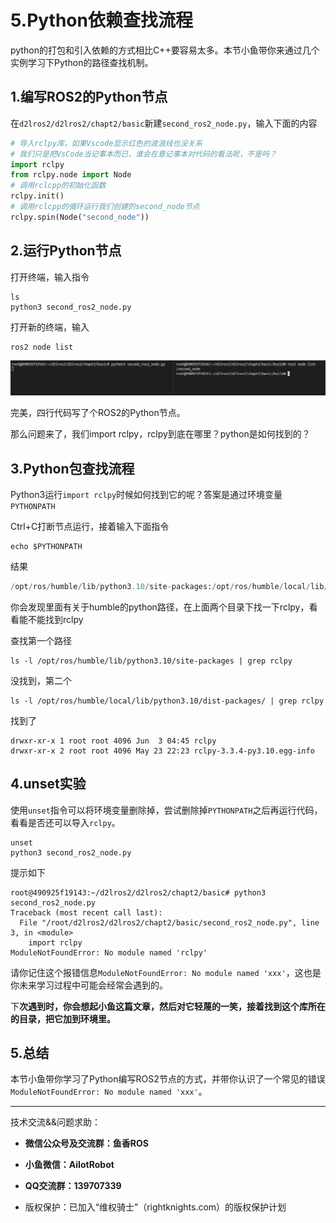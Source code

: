 # 5.Python依赖查找流程

python的打包和引入依赖的方式相比C++要容易太多。本节小鱼带你来通过几个实例学习下Python的路径查找机制。

## 1.编写ROS2的Python节点

在`d2lros2/d2lros2/chapt2/basic`新建`second_ros2_node.py`，输入下面的内容

```python
# 导入rclpy库，如果Vscode显示红色的波浪线也没关系
# 我们只是把VsCode当记事本而已，谁会在意记事本对代码的看法呢，不是吗？
import rclpy
from rclpy.node import Node
# 调用rclcpp的初始化函数
rclpy.init() 
# 调用rclcpp的循环运行我们创建的second_node节点
rclpy.spin(Node("second_node"))
```

## 2.运行Python节点

打开终端，输入指令

```
ls
python3 second_ros2_node.py
```

打开新的终端，输入

```shell
ros2 node list
```

![image-20220603154952746](5.Python依赖查找流程/imgs/image-20220603154952746.png)

完美，四行代码写了个ROS2的Python节点。

那么问题来了，我们import rclpy，rclpy到底在哪里？python是如何找到的？



## 3.Python包查找流程

Python3运行`import rclpy`时候如何找到它的呢？答案是通过环境变量`PYTHONPATH`

Ctrl+C打断节点运行，接着输入下面指令

```shell
echo $PYTHONPATH
```

结果

```python
/opt/ros/humble/lib/python3.10/site-packages:/opt/ros/humble/local/lib/python3.10/dist-packages
```

你会发现里面有关于humble的python路径，在上面两个目录下找一下rclpy，看看能不能找到rclpy

查找第一个路径

```
ls -l /opt/ros/humble/lib/python3.10/site-packages | grep rclpy
```

没找到，第二个

```
ls -l /opt/ros/humble/local/lib/python3.10/dist-packages/ | grep rclpy
```

找到了

```
drwxr-xr-x 1 root root 4096 Jun  3 04:45 rclpy
drwxr-xr-x 2 root root 4096 May 23 22:23 rclpy-3.3.4-py3.10.egg-info
```

## 4.unset实验

使用`unset`指令可以将环境变量删除掉，尝试删除掉`PYTHONPATH`之后再运行代码，看看是否还可以导入`rclpy`。

```
unset
python3 second_ros2_node.py
```

提示如下

```
root@490925f19143:~/d2lros2/d2lros2/chapt2/basic# python3 second_ros2_node.py 
Traceback (most recent call last):
  File "/root/d2lros2/d2lros2/chapt2/basic/second_ros2_node.py", line 3, in <module>
    import rclpy
ModuleNotFoundError: No module named 'rclpy'
```

请你记住这个报错信息`ModuleNotFoundError: No module named 'xxx'`，这也是你未来学习过程中可能会经常会遇到的。

下**次遇到时，你会想起小鱼这篇文章，然后对它轻蔑的一笑，接着找到这个库所在的目录，把它加到环境里。**



## 5.总结

本节小鱼带你学习了Python编写ROS2节点的方式，并带你认识了一个常见的错误`ModuleNotFoundError: No module named 'xxx'`。



---

技术交流&&问题求助：

- **微信公众号及交流群：鱼香ROS**
- **小鱼微信：AiIotRobot**
- **QQ交流群：139707339**

- 版权保护：已加入“维权骑士”（rightknights.com）的版权保护计划